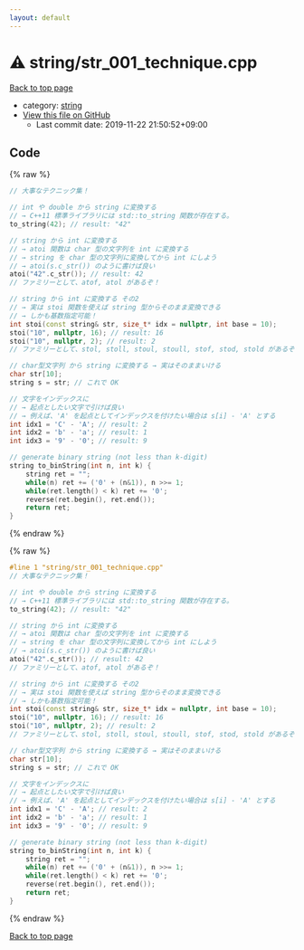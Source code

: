 ```yaml
---
layout: default
---
```


<!-- mathjax config similar to math.stackexchange -->
<script type="text/javascript" async
  src="https://cdnjs.cloudflare.com/ajax/libs/mathjax/2.7.5/MathJax.js?config=TeX-MML-AM_CHTML">
</script>
<script type="text/x-mathjax-config">
  MathJax.Hub.Config({
    TeX: { equationNumbers: { autoNumber: "AMS" }},
    tex2jax: {
      inlineMath: [ ['$','$'] ],
      processEscapes: true
    },
    "HTML-CSS": { matchFontHeight: false },
    displayAlign: "left",
    displayIndent: "2em"
  });
</script>

<script type="text/javascript" src="https://cdnjs.cloudflare.com/ajax/libs/jquery/3.4.1/jquery.min.js"></script>
<script src="https://cdn.jsdelivr.net/npm/jquery-balloon-js@1.1.2/jquery.balloon.min.js" integrity="sha256-ZEYs9VrgAeNuPvs15E39OsyOJaIkXEEt10fzxJ20+2I=" crossorigin="anonymous"></script>
<script type="text/javascript" src="../../assets/js/copy-button.js"></script>
<link rel="stylesheet" href="../../assets/css/copy-button.css" />


# :warning: string/str_001_technique.cpp

<a href="../../index.html">Back to top page</a>

* category: <a href="../../index.html#b45cffe084dd3d20d928bee85e7b0f21">string</a>
* <a href="{{ site.github.repository_url }}/blob/master/string/str_001_technique.cpp">View this file on GitHub</a>
    - Last commit date: 2019-11-22 21:50:52+09:00




## Code

<a id="unbundled"></a>
{% raw %}
```cpp
// 大事なテクニック集！

// int や double から string に変換する
// → C++11 標準ライブラリには std::to_string 関数が存在する。
to_string(42); // result: "42"

// string から int に変換する
// → atoi 関数は char 型の文字列を int に変換する
// → string を char 型の文字列に変換してから int にしよう
// → atoi(s.c_str()) のように書けば良い
atoi("42".c_str()); // result: 42
// ファミリーとして、atof, atol があるぞ！

// string から int に変換する その2
// → 実は stoi 関数を使えば string 型からそのまま変換できる
// → しかも基数指定可能！
int stoi(const string& str, size_t* idx = nullptr, int base = 10);
stoi("10", nullptr, 16); // result: 16
stoi("10", nullptr, 2); // result: 2
// ファミリーとして、stol, stoll, stoul, stoull, stof, stod, stold があるぞ！

// char型文字列 から string に変換する → 実はそのままいける
char str[10];
string s = str; // これで OK

// 文字をインデックスに
// → 起点としたい文字で引けば良い
// → 例えば、'A' を起点としてインデックスを付けたい場合は s[i] - 'A' とする
int idx1 = 'C' - 'A'; // result: 2
int idx2 = 'b' - 'a'; // result: 1
int idx3 = '9' - '0'; // result: 9

// generate binary string (not less than k-digit)
string to_binString(int n, int k) {
    string ret = "";
    while(n) ret += ('0' + (n&1)), n >>= 1;
    while(ret.length() < k) ret += '0';
    reverse(ret.begin(), ret.end());
    return ret;
}
```
{% endraw %}

<a id="bundled"></a>
{% raw %}
```cpp
#line 1 "string/str_001_technique.cpp"
// 大事なテクニック集！

// int や double から string に変換する
// → C++11 標準ライブラリには std::to_string 関数が存在する。
to_string(42); // result: "42"

// string から int に変換する
// → atoi 関数は char 型の文字列を int に変換する
// → string を char 型の文字列に変換してから int にしよう
// → atoi(s.c_str()) のように書けば良い
atoi("42".c_str()); // result: 42
// ファミリーとして、atof, atol があるぞ！

// string から int に変換する その2
// → 実は stoi 関数を使えば string 型からそのまま変換できる
// → しかも基数指定可能！
int stoi(const string& str, size_t* idx = nullptr, int base = 10);
stoi("10", nullptr, 16); // result: 16
stoi("10", nullptr, 2); // result: 2
// ファミリーとして、stol, stoll, stoul, stoull, stof, stod, stold があるぞ！

// char型文字列 から string に変換する → 実はそのままいける
char str[10];
string s = str; // これで OK

// 文字をインデックスに
// → 起点としたい文字で引けば良い
// → 例えば、'A' を起点としてインデックスを付けたい場合は s[i] - 'A' とする
int idx1 = 'C' - 'A'; // result: 2
int idx2 = 'b' - 'a'; // result: 1
int idx3 = '9' - '0'; // result: 9

// generate binary string (not less than k-digit)
string to_binString(int n, int k) {
    string ret = "";
    while(n) ret += ('0' + (n&1)), n >>= 1;
    while(ret.length() < k) ret += '0';
    reverse(ret.begin(), ret.end());
    return ret;
}
```
{% endraw %}

<a href="../../index.html">Back to top page</a>

